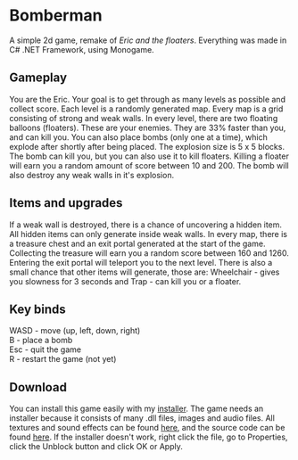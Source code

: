 # Bomberman

A simple 2d game, remake of *Eric and the floaters*.
Everything was made in C# .NET Framework, using Monogame.

## Gameplay

You are the Eric. Your goal is to get through as many
levels as possible and collect score. Each level is
a randomly generated map. Every map is a grid consisting of 
strong and weak walls. In every level, there are two
floating balloons (floaters). These are your enemies.
They are 33% faster than you, and can kill you.
You can also place bombs (only one at a time),
which explode after shortly after being placed. The explosion size
is 5 x 5 blocks. The bomb can kill you, but you can also use
it to kill floaters. Killing a floater will earn you
a random amount of score between 10 and 200.
The bomb will also destroy any weak walls in it's explosion.

## Items and upgrades

If a weak wall is destroyed, there is a chance of uncovering
a hidden item. All hidden items can only generate inside weak walls.
In every map, there is a treasure chest
and an exit portal generated at the start of the game.
Collecting the treasure will earn you a random score between
160 and 1260. Entering the exit portal will teleport you to
the next level. There is also a small chance that other items will generate,
those are: Wheelchair - gives you slowness for 3 seconds and Trap - can kill you or a floater.

## Key binds

WASD - move (up, left, down, right)  
B - place a bomb  
Esc - quit the game  
R - restart the game (not yet)

## Download

You can install this game easily with my [installer](https://github.com/ZlomenyMesic/Bomberman/blob/main/BombermanSetup.msi).
The game needs an installer because it consists of many .dll files, images and audio files.
All textures and sound effects can be found [here](https://github.com/ZlomenyMesic/Bomberman/blob/main/files/content),
and the source code can be found [here](https://github.com/ZlomenyMesic/Bomberman/blob/main/files/code).
If the installer doesn't work, right click the file, go to Properties, click the Unblock button and click OK or Apply.
